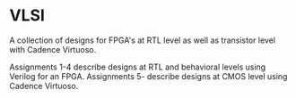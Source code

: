 # VLSI
A collection of designs for FPGA's at RTL level as well as transistor level with Cadence Virtuoso.

Assignments 1-4 describe designs at RTL and behavioral levels using Verilog for an FPGA. 
Assignments 5- describe designs at CMOS level using Cadence Virtuoso.

